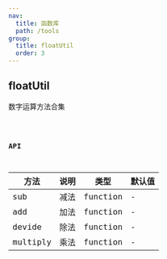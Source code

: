```yaml
---
nav:
  title: 函数库
  path: /tools
group:
  title: floatUtil
  order: 3
---
```


## floatUtil

数字运算方法合集

<code src="./demo/sub.tsx" />

### API


|  方法   | 说明  | 类型 | 默认值 |
|  ----  | ----  | ----  | ----  |
| sub  | 减法 | function | - |
| add  | 加法 | function | - |
| devide  | 除法 | function | - |
| multiply  | 乘法 | function | - |
